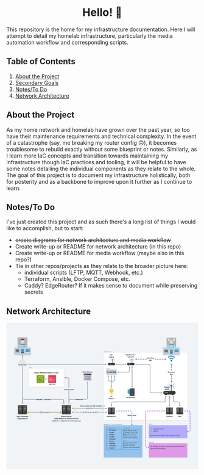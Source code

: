 <h1 align="center">
  Hello! 👋
</h1>

This repository is the home for my infrastructure documentation. Here I will attempt to detail my homelab infrastructure, particularly the media automation workflow and corresponding scripts.

## Table of Contents

1. [About the Project](#about-the-project)
2. [Secondary Goals](#secondary-goals)
3. [Notes/To Do](#notesto-do)
4. [Network Architecture](#network-architecture)

## About the Project

As my home network and homelab have grown over the past year, so too have their maintenance requirements and technical complexity. In the event of a catastrophe (say, me breaking my router config 🙃), it becomes troublesome to rebuild exactly without some blueprint or notes. Similarly, as I learn more IaC concepts and transition towards maintaining my infrastructure though IaC practices and tooling, it will be helpful to have some notes detailing the individual components as they relate to the whole. The goal of this project is to document my infrastructure holistically, both for posterity and as a backbone to improve upon it further as I continue to learn.

## Notes/To Do

I've just created this project and as such there's a long list of things I would like to accomplish, but to start:

- ~~create diagrams for network architecture and media workflow~~
- Create write-up or README for network architecture (in this repo)
- Create write-up or README for media workflow (maybe also in this repo?)
- Tie in other repos/projects as they relate to the broader picture here:
  - individual scripts (LFTP, MQTT, Webhook, etc.)
  - Terraform, Ansible, Docker Compose, etc.
  - Caddy? EdgeRouter? If it makes sense to document while preserving secrets

## Network Architecture

![Diagram of network architecture](/assets/ArchV1.png)